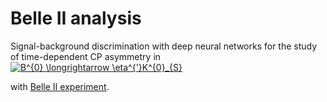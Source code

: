 # Belle II analysis
Signal-background discrimination with deep neural networks for the study of time-dependent CP asymmetry in 
<a href="https://www.codecogs.com/eqnedit.php?latex=B^{0}&space;\longrightarrow&space;\eta^{'}K^{0}_{S}" target="_blank"><img src="https://latex.codecogs.com/gif.latex?B^{0}&space;\longrightarrow&space;\eta^{'}K^{0}_{S}" title="B^{0} \longrightarrow \eta^{'}K^{0}_{S}" /></a>

with [Belle II experiment](https://belle2.jp/#).
